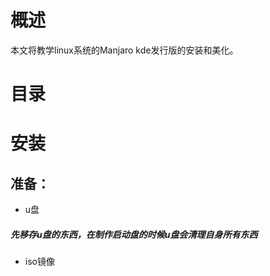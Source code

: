 # 概述
本文将教学linux系统的Manjaro kde发行版的安装和美化。
# 目录
# 安装
## 准备：
+ u盘
##### 先移存u盘的东西，在制作启动盘的时候u盘会清理自身所有东西
+ iso镜像


